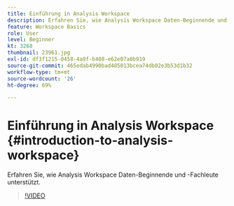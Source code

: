 ```yaml
---
title: Einführung in Analysis Workspace
description: Erfahren Sie, wie Analysis Workspace Daten-Beginnende und -Fachleute unterstützt.
feature: Workspace Basics
role: User
level: Beginner
kt: 3268
thumbnail: 23961.jpg
exl-id: df3f1215-0458-4a9f-b408-e62e07a0b919
source-git-commit: 465edab4990bad485013bcea74db02e3b53d1b32
workflow-type: tm+mt
source-wordcount: '26'
ht-degree: 69%

---
```


# Einführung in Analysis Workspace {#introduction-to-analysis-workspace}

Erfahren Sie, wie Analysis Workspace Daten-Beginnende und -Fachleute unterstützt.

>[!VIDEO](https://video.tv.adobe.com/v/28165/?quality=12)
